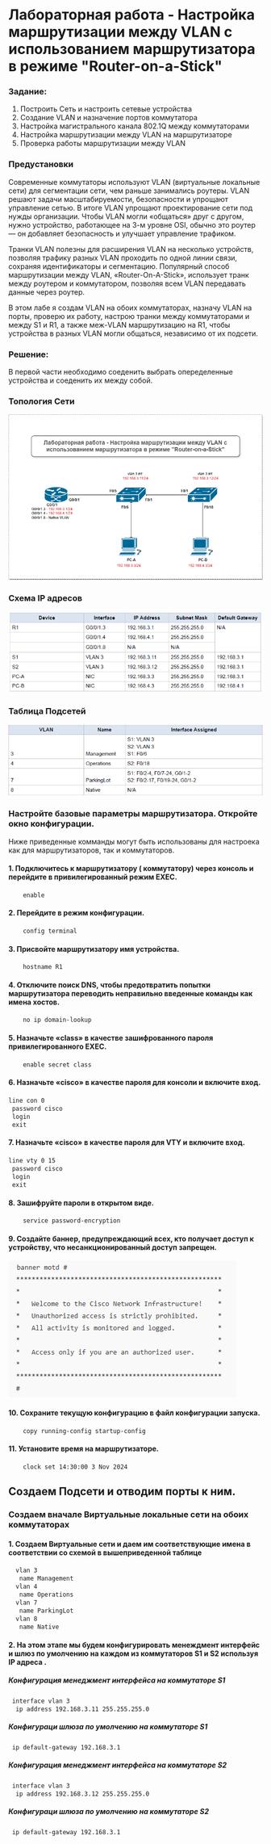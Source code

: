 # Лабораторная работа - Настройка маршрутизации между VLAN с использованием маршрутизатора в режиме "Router-on-a-Stick"


### Задание:

 1. Построить Сеть и настроить сетевые устройства
 2. Создание VLAN и назначение портов коммутатора
 3. Настройка магистрального канала 802.1Q между коммутаторами
 4. Настройка маршрутизации между VLAN на маршрутизаторе
 5. Проверка работы маршрутизации между VLAN

### Предустановки

Современные коммутаторы используют VLAN (виртуальные локальные сети) для сегментации сети, чем раньше занимались роутеры. VLAN решают задачи масштабируемости, безопасности и упрощают управление сетью. В итоге VLAN упрощают проектирование сети под нужды организации. Чтобы VLAN могли «общаться» друг с другом, нужно устройство, работающее на 3-м уровне OSI, обычно это роутер — он добавляет безопасность и улучшает управление трафиком.

Транки VLAN полезны для расширения VLAN на несколько устройств, позволяя трафику разных VLAN проходить по одной линии связи, сохраняя идентификаторы и сегментацию. Популярный способ маршрутизации между VLAN, «Router-On-A-Stick», использует транк между роутером и коммутатором, позволяя всем VLAN передавать данные через роутер.

В этом лабе я создам VLAN на обоих коммутаторах, назначу VLAN на порты, проверю их работу, настрою транки между коммутаторами и между S1 и R1, а также меж-VLAN маршрутизацию на R1, чтобы устройства в разных VLAN могли общаться, независимо от их подсети.

### Решение:

В первой части необходимо соеденить выбрать опеределенные устройства и соеденить их между собой.

### Топология Сети
![topology](lab_003_tpology.png)

### Схема IP адресов
![ip addressing scheme](lab_003_addressing_scheme.png)

### Таблица Подсетей

![vlans](lab_003_vlans.png)

### Настройте базовые параметры маршрутизатора. Откройте окно конфигурации.

Ниже приведенные комманды могут быть использованы для настроека как для маршрутизаторов, так и коммутаторов.

#### 1. Подключитесь к маршрутизатору ( коммутатору) через консоль и перейдите в привилегированный режим EXEC. 

        enable

#### 2. Перейдите в режим конфигурации. 

        config terminal 

#### 3. Присвойте маршрутизатору имя устройства. 

        hostname R1

#### 4. Отключите поиск DNS, чтобы предотвратить попытки маршрутизатора переводить неправильно введенные команды как имена хостов. 

        no ip domain-lookup

#### 5. Назначьте «class» в качестве зашифрованного пароля привилегированного EXEC. 

        enable secret class

#### 6. Назначьте «cisco» в качестве пароля для консоли и включите вход. 

    line con 0            
     password cisco        
     login
     exit

#### 7. Назначьте «cisco» в качестве пароля для VTY и включите вход. 

    line vty 0 15
     password cisco
     login
     exit

#### 8. Зашифруйте пароли в открытом виде. 

        service password-encryption

#### 9. Создайте баннер, предупреждающий всех, кто получает доступ к устройству, что несанкционированный доступ запрещен. 

![banner](lab_003_banner.png)

#### 10. Сохраните текущую конфигурацию в файл конфигурации запуска. 

        copy running-config startup-config

#### 11. Установите время на маршрутизаторе.

        clock set 14:30:00 3 Nov 2024 

## Создаем Подсети и отводим порты к ним.

### Создаем вначале Виртуальные локальные сети на обоих коммутаторах

#### 1. Создаем Виртуальные сети и даем им соответствующие имена в соответствии со схемой в вышеприведенной таблице
  
      vlan 3
       name Management
      vlan 4
       name Operations
      vlan 7
       name ParkingLot
      vlan 8
       name Native

#### 2. На этом этапе мы будем конфигурировать менеждмент интерфейс и шлюз по умолчению на каждом из коммутаторов S1 и S2 используя IP адреса .

##### Конфигурация менеджмент интерфейса на коммутаторе S1

     interface vlan 3
      ip address 192.168.3.11 255.255.255.0

##### Конфигураци шлюза по умолчению на коммутаторе S1

     ip default-gateway 192.168.3.1

##### Конфигурация менеджмент интерфейса на коммутаторе S2

     interface vlan 3
      ip address 192.168.3.12 255.255.255.0

##### Конфигураци шлюза по умолчению на коммутаторе S2

     ip default-gateway 192.168.3.1